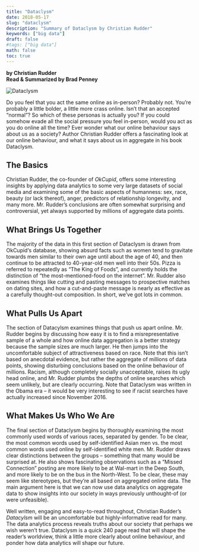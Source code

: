 ```yaml
---
title: "Dataclysm"
date: 2018-05-17
slug: "dataclysm"
description: "Summary of Dataclysm by Christian Rudder"
keywords: ["big data"]
draft: false
#tags: ["big data"]
math: false
toc: true
---
```


**by Christian Rudder**  
**Read & Summarized by Brad Penney**

![Dataclysm](/reading/dataclysm.jpg)

Do you feel that you act the same online as in-person?  Probably not.  You’re probably a little bolder, a little more crass online.  Isn’t that an accepted “normal”?  So which of these personas is actually you?  If you could somehow evade all the social pressure you feel in-person, would you act as you do online all the time?  Ever wonder what our online behaviour says about us as a society?  Author Christian Rudder offers a fascinating look at our online behaviour, and what it says about us in aggregate in his book Dataclysm.

## The Basics

Christian Rudder, the co-founder of *OkCupid*, offers some interesting insights by applying data analytics to some very large datasets of social media and examining some of the basic aspects of humanness: sex, race, beauty (or lack thereof), anger, predictors of relationship longevity, and many more.   Mr. Rudder’s conclusions are often somewhat surprising and controversial, yet always supported by millions of aggregate data points.

## What Brings Us Together

The majority of the data in this first section of Dataclysm is drawn from OkCupid‘s database, showing absurd facts such as women tend to gravitate towards men similar to their own age until about the age of 40, and then continue to be attracted to 40-year-old men well into their 50s.  Pizza is referred to repeatedly as “The King of Foods”, and currently holds the distinction of “the most-mentioned-food on the internet”.  Mr. Rudder also examines things like cutting and pasting messages to prospective matches on dating sites, and how a cut-and-paste message is nearly as effective as a carefully thought-out composition.  In short, we’ve got lots in common.

## What Pulls Us Apart

The section of Datacylsm examines things that push us apart online.  Mr. Rudder begins by discussing how easy it is to find a misrepresentative sample of a whole and how online data aggregation is a better strategy because the sample sizes are much larger.  He then jumps into the uncomfortable subject of attractiveness based on race.  Note that this isn’t based on anecdotal evidence, but rather the aggregate of millions of data points, showing disturbing conclusions based on the online behaviour of millions.  Racism, although completely socially unacceptable, raises its ugly head online, and Mr. Rudder plumbs the depths of online searches which seem unlikely, but are clearly occurring.  Note that Dataclysm was written in the Obama era – it would be very interesting to see if racist searches have actually increased since November 2016.

## What Makes Us Who We Are

The final section of Dataclysm begins by thoroughly examining the most commonly used words of various races, separated by gender.  To be clear, the most common words used by self-identified Asian men vs. the most common words used online by self-identified white men.   Mr. Rudder draws clear distinctions between the groups – something that many would be surprised at.  He also shows fascinating observations such as a “Missed Connection” posting are more likely to be at Wal-mart in the Deep South, and more likely to be on the bus in the North-West.  To be clear, these may seem like stereotypes, but they’re all based on aggregated online data.    The main argument here is that we can now use data analytics on aggregate data to show insights into our society in ways previously unthought-of (or were unfeasible).

Well written, engaging and easy-to-read throughout, Christian Rudder’s *Datacylsm* will be an uncomfortable but highly-informative read for many.  The data analytics process reveals truths about our society that perhaps we wish weren’t true.  Dataclysm is a quick 240 page read that will shape the reader’s worldview, think a little more clearly about online behaviour, and ponder how data analytics will shape our future.
